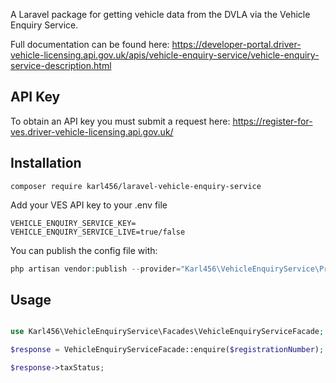 A Laravel package for getting vehicle data from the DVLA via the Vehicle Enquiry Service.

Full documentation can be found here: https://developer-portal.driver-vehicle-licensing.api.gov.uk/apis/vehicle-enquiry-service/vehicle-enquiry-service-description.html

## API Key

To obtain an API key you must submit a request here: https://register-for-ves.driver-vehicle-licensing.api.gov.uk/

## Installation

```
composer require karl456/laravel-vehicle-enquiry-service
```

Add your VES API key to your .env file

```
VEHICLE_ENQUIRY_SERVICE_KEY=
VEHICLE_ENQUIRY_SERVICE_LIVE=true/false
```

You can publish the config file with:

```php
php artisan vendor:publish --provider="Karl456\VehicleEnquiryService\Providers\VehicleEnquiryServiceProvider" --tag="config"
```

## Usage

```php

use Karl456\VehicleEnquiryService\Facades\VehicleEnquiryServiceFacade;

$response = VehicleEnquiryServiceFacade::enquire($registrationNumber);

$response->taxStatus;
```
